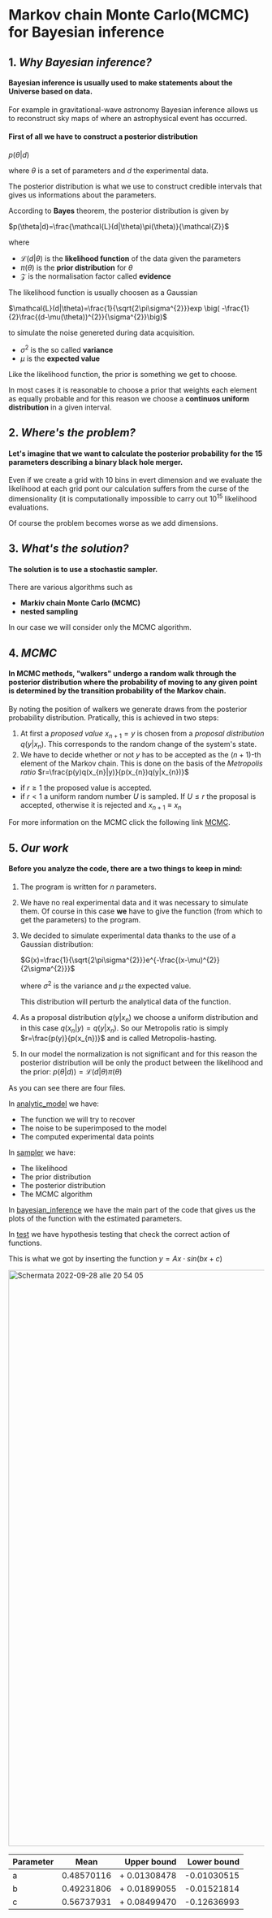 # Markov chain Monte Carlo(MCMC) for Bayesian inference 
## 1. *Why Bayesian inference?*
#### Bayesian inference is usually used to make statements about the Universe based on data. 
For example in gravitational-wave astronomy Bayesian inference allows us to reconstruct sky maps of where an astrophysical event has occurred. 
#### First of all we have to construct a posterior distribution 
$p(\theta |d)$

where $\theta$ is a set of parameters and $d$ the experimental data.

The posterior distribution is what we use to construct credible intervals that gives us informations about the parameters.

According to **Bayes** theorem, the posterior distribution is given by

$p(\theta|d)=\frac{\mathcal{L}(d|\theta)\pi(\theta)}{\mathcal{Z}}$

where 

* $\mathcal{L}(d|\theta)$ is the **likelihood function** of the data given the parameters
* $\pi(\theta)$ is the **prior distribution** for $\theta$
* $\mathcal{Z}$ is the normalisation factor called **evidence**

The likelihood function is usually choosen as a Gaussian

$\mathcal{L}(d|\theta)=\frac{1}{\sqrt{2\pi\sigma^{2}}}exp \big( -\frac{1}{2}\frac{(d-\mu(\theta))^{2}}{\sigma^{2}}\big)$

to simulate the noise genereted during data acquisition.
* $\sigma^{2}$ is the so called **variance**
* $\mu$ is the **expected value**

Like the likelihood function, the prior is something we get to choose. 

In most cases it is reasonable to choose a prior that weights each element as equally probable and for this reason we choose a **continuos uniform distribution** in a given interval. 
## 2. *Where's the problem?*
#### Let's imagine that we want to calculate the posterior probability for the 15 parameters describing a binary black hole merger.
Even if we create a grid with 10 bins in evert dimension and we evaluate the likelihood at each grid pont our calculation suffers from the curse of the dimensionality (it is computationally impossible to carry out $10^{15}$ likelihood evaluations. 

Of course the problem becomes worse as we add dimensions. 
## 3. *What's the solution?*
#### The solution is to use a **stochastic sampler**. 

There are various algorithms such as
* **Markiv chain Monte Carlo (MCMC)** 
* **nested sampling**

In our case we will consider only the MCMC algorithm. 
## 4. *MCMC*
####  In MCMC methods, "walkers" undergo a **random walk** through the posterior distribution where the probability of moving to any given point is determined by the transition probability of the Markov chain.
By noting the position of walkers we generate draws from the posterior probability distribution.
Pratically, this is achieved in two steps:
1. At first a *proposed value* $x_{n+1}=y$ is chosen from a *proposal distribution* $q(y|x_{n})$. This corresponds to the random change of the system's state. 
2. We have to decide whether or not $y$ has to be accepted as the $(n+1)$-th element of the Markov chain. 
This is done on the basis of the *Metropolis ratio*
$r=\frac{p(y)q(x_{n}|y)}{p(x_{n})q(y|x_{n})}$ 
  * if $r\geq 1$ the proposed value is accepted. 
  * if $r\lt 1$ a uniform random number $U$ is sampled. If $U\leq r$ the proposal is accepted, otherwise it is rejected and $x_{n+1}\equiv x_{n}$

For more information on the MCMC click the following link [MCMC](https://www.google.com/url?sa=t&rct=j&q=&esrc=s&source=web&cd=&ved=2ahUKEwiym7Xg2Lf6AhXJvKQKHZFgDskQFnoECB8QAQ&url=https%3A%2F%2Farxiv.org%2Fpdf%2F1909.12313&usg=AOvVaw3NXVML5qyA2WoXTM2zVW48).

## 5. *Our work*
#### Before you analyze the code, there are a two things to keep in mind:
1. The program is written for $n$ parameters.
2. We have no real experimental data and it was necessary to simulate them. 
Of course in this case **we** have to give the function (from which to get the parameters) to the program.

3. We decided to simulate experimental data thanks to the use of a Gaussian distribution: 

   $G(x)=\frac{1}{\sqrt{2\pi\sigma^{2}}}e^{-\frac{(x-\mu)^{2}}{2\sigma^{2}}}$ 

   where $\sigma^{2}$ is the variance and $\mu$ the expected value.
   
   This distribution will perturb the analytical data of the function.

4. As a proposal distribution $q(y|x_{n})$ we choose a uniform distribution and in this case $q(x_{n}|y)=q(y|x_{n})$.
   So our Metropolis ratio is simply $r=\frac{p(y)}{p(x_{n})}$ and is called Metropolis-hasting.

5. In our model the normalization is not significant and for this reason the posterior distribution will be only the product between the likelihood and the prior: $p(\theta|d))=\mathcal{L}(d|\theta)\pi(\theta)$

As you can see there are four files. 

In [analytic_model](https://github.com/giulava/esame-/blob/main/analytic_model.py) we have: 
  * The function we will try to recover
  * The noise to be superimposed to the model 
  * The computed experimental data points


In [sampler](https://github.com/giulava/esame-/blob/main/sampler.py) we have: 
  * The likelihood 
  * The prior distribution 
  * The posterior distribution 
  * The MCMC algorithm
  
In [bayesian_inference](https://github.com/giulava/esame-/blob/main/bayesian_inference.py) we have the main part of the code that gives us the plots of the function with the estimated parameters.

In [test](https://github.com/giulava/esame-/tree/main/test) we have hypothesis testing that check the correct action of functions. 

This is what we got by inserting the function $y=Ax\cdot sin(bx+c)$


<img width="1134" alt="Schermata 2022-09-28 alle 20 54 05" src="https://user-images.githubusercontent.com/113693199/192865934-b96578c9-a672-46d7-b307-95d34da28bd5.png">

| Parameter     |      Mean     | Upper bound   | Lower bound |
| ------------- |:-------------:| -------------:|------------:|
|       a       | 0.48570116    | + 0.01308478  | -0.01030515 |
|       b       | 0.49231806    | + 0.01899055  | -0.01521814 |
|       c       | 0.56737931    | + 0.08499470  | -0.12636993 |

